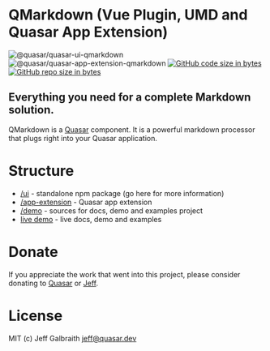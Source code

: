 QMarkdown (Vue Plugin, UMD and Quasar App Extension)
===

![@quasar/quasar-ui-qmarkdown](https://img.shields.io/npm/v/@quasar/quasar-ui-qmarkdown.svg?label=@quasar/quasar-ui-qmarkdown)
![@quasar/quasar-app-extension-qmarkdown](https://img.shields.io/npm/v/@quasar/quasar-app-extension-qmarkdown.svg?label=@quasar/quasar-app-extension-qmarkdown)
[![GitHub code size in bytes](https://img.shields.io/github/languages/code-size/quasarframework/quasar-ui-qmarkdown.svg)]()
[![GitHub repo size in bytes](https://img.shields.io/github/repo-size/quasarframework/quasar-ui-qmarkdown.svg)]()

## Everything you need for a complete Markdown solution.

QMarkdown is a [Quasar](https://quasar.dev) component. It is a powerful markdown processor that plugs right into your Quasar application.

# Structure
* [/ui](ui) - standalone npm package (go here for more information)
* [/app-extension](app-extension) - Quasar app extension
* [/demo](demo) - sources for docs, demo and examples project
* [live demo](https://quasarframework.github.io/quasar-ui-qmarkdown/docs) - live docs, demo and examples

# Donate
If you appreciate the work that went into this project, please consider donating to [Quasar](https://donate.quasar.dev) or [Jeff](https://github.com/sponsors/hawkeye64).

# License
MIT (c) Jeff Galbraith <jeff@quasar.dev>

